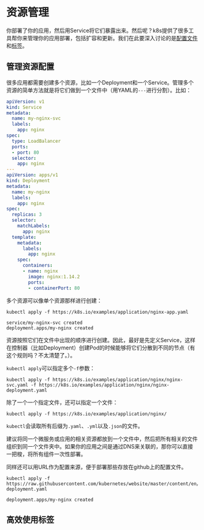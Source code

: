 # 资源管理

你部署了你的应用，然后用Service将它们暴露出来。然后呢？k8s提供了很多工具帮你来管理你的应用部署，包括扩容和更新。我们在此要深入讨论的是[配置文件](../配置/配置的最佳实践.md)和[标签](../概要/Kubernetes对象/标签（Label）和选择器（Selector）.md)。

## 管理资源配置

很多应用都需要创建多个资源，比如一个Deployment和一个Service。管理多个资源的简单方法就是将它们做到一个文件中（用YAML的`---`进行分割）。比如：

```yaml
apiVersion: v1
kind: Service
metadata:
  name: my-nginx-svc
  labels:
    app: nginx
spec:
  type: LoadBalancer
  ports:
  - port: 80
  selector:
    app: nginx
---
apiVersion: apps/v1
kind: Deployment
metadata:
  name: my-nginx
  labels:
    app: nginx
spec:
  replicas: 3
  selector:
    matchLabels:
      app: nginx
  template:
    metadata:
      labels:
        app: nginx
    spec:
      containers:
      - name: nginx
        image: nginx:1.14.2
        ports:
        - containerPort: 80
```

多个资源可以像单个资源那样进行创建：

```shell script
kubectl apply -f https://k8s.io/examples/application/nginx-app.yaml
```

```text
service/my-nginx-svc created
deployment.apps/my-nginx created
```

资源按照它们在文件中出现的顺序进行创建。因此，最好是先定义Service，这样在控制器（比如Deployment）创建Pod的时候能够将它们分散到不同的节点（有这个规则吗？不太清楚了。）。

`kubectl apply`可以指定多个`-f`参数：

```shell script
kubectl apply -f https://k8s.io/examples/application/nginx/nginx-svc.yaml -f https://k8s.io/examples/application/nginx/nginx-deployment.yaml
```

除了一个一个指定文件，还可以指定一个文件：

```shell script
kubectl apply -f https://k8s.io/examples/application/nginx/
```

`kubectl`会读取所有后缀为`.yaml`、`.yml`以及`.json`的文件。

建议将同一个微服务或应用的相关资源都放到一个文件中，然后把所有相关的文件组织到同一个文件夹中。如果你的应用之间是通过DNS来关联的，那你可以直接一把梭，将所有组件一次性部署。

同样还可以用URL作为配置来源，便于部署那些存放在github上的配置文件。

```shell script
kubectl apply -f https://raw.githubusercontent.com/kubernetes/website/master/content/en/examples/application/nginx/nginx-deployment.yaml
```

```text
deployment.apps/my-nginx created
```

## 高效使用标签